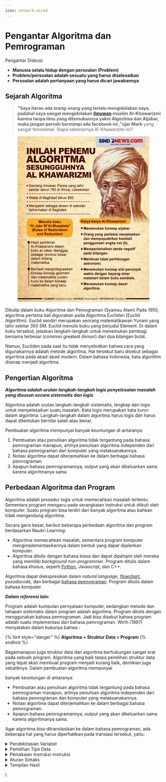 ```yaml
---
icon: network-wired
---
```


# Pengantar Algoritma dan Pemrograman

Pengantar Diskusi:

* **Manusia selalu hidup dengan persoalan (Problem)**
* **Problem/persoalan adalah sesuatu yang harus diselesaikan**
* **Persoalan adalah pertanyaan yang harus dicari jawabannya**

## Sejarah Algoritma

> **"Saya heran ada orang-orang yang terlalu mengidolakan saya, padahal saya sangat mengidolakan** [**ilmuwan**](https://www.sindonews.com/topic/2373/ilmuwan) **muslim Al-Khawarizmi karena tanpa ilmu yang ditemukannya yakni Algoritma dan Aljabar, maka jangan pernah bermimpi ada facebook ini ,"ujar Mark** yang sangat fenomenal. Siapa sebenarnya Al-Khawarizmi ini?

<figure><img src="../.gitbook/assets/image (1).png" alt=""><figcaption></figcaption></figure>

Dikutip dalam buku Algoritma dan Pemograman (Syamsu Alam) Pada 1950, algoritma pertama kali digunakan pada Algoritma Eucliden (Euclid Algorithm). Euclid sendiri merupakan seorang matematikawan Yunani yang lahir sekitar 350 SM. Euclid menulis buku yang berjudul Element. Di dalam buku tersebut, jelaskan langkah-langkah untuk menemukan pembagi bersama terbesar (common greatest divisor) dari dua bilangan bulat.&#x20;

Namun, Eucliden pada saat itu tidak menyebutkan bahwa cara yang digunakannya adalah metode algoritma. Hal tersebut baru disebut sebagai algoritma pada abad-abad modern. Dalam bahasa Indonesia, kata algorithm diserap menjadi algoritma.

## Pengertian Algoritma

_**Algoritma adalah urutan langkah-langkah logis penyelesaian masalah yang disusun secara sistematis dan logis**_

Algoritma adalah urutan langkah-langkah sistematis, lengkap dan logis untuk menyelesaikan suatu masalah. Kata logis merupakan kata kunci dalam algoritma. Langkah-langkah dalam algoritma harus logis dan harus dapat ditentukan bernilai salah atau benar.

Pembuatan algoritma mempunyai banyak keuntungan di antaranya:&#x20;

1. Pembuatan atau penulisan algoritma tidak tergantung pada bahasa pemrograman manapun, artinya penulisan algoritma independen dari bahasa pemrograman dan komputer yang melaksanakannya.&#x20;
2. Notasi algoritma dapat diterjemahkan ke dalam berbagai bahasa pemrograman.&#x20;
3. Apapun bahasa pemrogramannya, output yang akan dikeluarkan sama karena algoritmanya sama

## Perbedaan Algoritma dan Program

Algoritma adalah prosedur logis untuk memecahkan masalah tertentu. Sementara program mengacu pada serangkaian instruksi untuk diikuti oleh komputer. Suatu program bisa terdiri dari banyak algoritma atau bahkan tidak mengandung algoritma.

Secara garis besar, berikut beberapa perbedaan algoritma dan program berdasarkan Naukri Learning:

* Algoritma memecahkan masalah, sementara program komputer mengimplementasikannya dalam bentuk yang dapat dijalankan komputer.
* Algoritma ditulis dengan bahasa biasa dan dapat dipahami oleh mereka yang memiliki _background non-programmer_. Program ditulis dalam bahasa khusus, seperti [Python](https://revou.co/panduan-teknis/python-adalah), Javascript, dan C++.

Algoritma dapat diekspresikan dalam _natural language,_ [_flowchart_](https://revou.co/kosakata/flowchart)_, pseudocode,_ dan berbagai [bahasa pemrograman](https://revou.co/panduan-teknis/bahasa-pemrograman). Program ditulis dalam bahasa komputer.

_**Dalam referensi lain:**_

Program  adalah kumpulan pernyataan komputer, sedangkan metode dan tahapan sistematis dalam program adalah algoritma. Program ditulis dengan menggunakan bahasa pemrograman. Jadi bisa disebut bahwa program adalah suatu implementasi dari bahasa pemrograman. Wirth (1997) menyatakan dalam bukunya bahwa :

{% hint style="danger" %}
**Algoritma + Struktur Data = Program**
{% endhint %}

Bagaimanapun juga struktur data dan algoritma berhubungan sangat erat pada sebuah program. Algoritma yang baik tanpa pemilihan struktur data yang tepat akan membuat program menjadi kurang baik, demikian juga sebaliknya. Dalam pembuatan algoritma mempunyai

banyak keuntungan di antaranya:

* Pembuatan atau penulisan algoritma tidak tergantung pada bahasa pemrograman manapun, artinya penulisan algoritma independen dari bahasa pemrograman dan komputer yang melaksanakannya.
* Notasi algoritma dapat diterjemahkan ke dalam berbagai bahasa pemrograman.
* Apapun bahasa pemrogramannya, output yang akan dikeluarkan sama karena algoritmanya sama.

Agar algoritma bisa ditranslasikan ke dalam bahasa pemrograman, ada beberapa hal yang harus diperhatikan pada translasi tersebut, yaitu:

<details>

<summary>Pendeklrasian Variabel</summary>

Untuk mengetahui dibutuhkannya pendeklarasian variabel dalam penggunaan bahasa pemrograman apabila tidak semua bahasa pemrograman membutuhkannya.

</details>

<details>

<summary>Pemilihan Tipe Data</summary>

Apabila bahasa pemrograman yang akan digunakan membutuhkan pendeklarasian variabel maka perlu hal ini dipertimbangkan pada saat pemilihan tipe data.

</details>

<details>

<summary>Pemakaian Instruksi-instruksi</summary>

Beberapa instruksi mempunyai kegunaan yang sama tetapi masing-masing memiliki kelebihan dan kekurangan yang berbeda.

\


</details>

<details>

<summary>Aturan Sintaks</summary>

Pada saat menuliskan program kita terikat dengan aturan sintaksis dalam bahasa pemrograman yang akan digunakan.

</details>

<details>

<summary>Tampilan Hasil</summary>

Pada saat membuat algoritma kita tidak memikirkan tampilan hasil yang akan disajikan. Hal-hal teknis ini diperhatikan ketik mengkonversikannya menjadi program.

</details>



\




